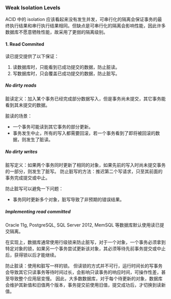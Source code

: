 ### Weak Isolation Levels
ACID 中的 isolation 应该看起来没有发生并发，可串行化的隔离会保证事务的最终执行结果和串行执行结果相同。但缺点是可串行化的隔离会影响性能，因此许多数据库不愿意牺牲性能，故采用了更弱的隔离级别。

#### 1. Read Commited
读已提交提供了以下保证：
1. 读数据库时，只能看到已成功提交的数据，防止脏读。
2. 写数据库时，只会覆盖已成功提交的数据，防止脏写。

##### No dirty reads
脏读定义：加入某个事务已经完成部分数据写入，但是事务尚未提交，其它事务能看到其未提交的数据。

脏读的场景：
* 一个事务可能读到其它事务的部分更新。
* 事务发生中止，所有的写入都需要回滚，若一个事务看到了即将被回滚的数据，则发生了脏读。

##### No dirty writes
脏写定义：如果两个事务同时更新了相同的对象，如果先前的写入时尚未提交事务的一部分，则发生了脏写。
防止脏写的方法：推迟第二个写请求，只至其前面的事务完成提交或中止。

防止脏写可以避免一下问题：
* 事务同时更新多个对象，脏写导致了非预期的错误结果。

##### Implementing read committed
Oracle 11g, PostgreSQL, SQL Server 2012, MemSQL 等数据库默认使用读已提交隔离。

在实现上，数据库通常使用行级锁来防止脏写，对于一个对象，一个事务必须拿到特定对象的锁，如果另一个事务尝试更新该对象，其必须等待先前事务提交或中止后，获得锁以后才能继续。

防止脏读：使用和脏写一样的锁。
但读锁的方式并不可行，运行时间长的写事务会导致其它只读事务等待时间过长，会影响只读事务的响应时间，可操作性差，甚至导致整个应用层变慢。
因此，大多数数据库，对于每个待更新的对象，数据库会维护其新值和旧值两个版本，事务提交前使用旧值，提交成功后，才切换到读新值。